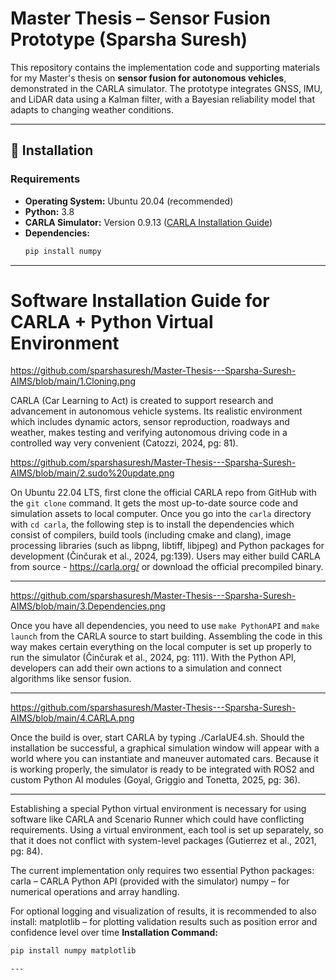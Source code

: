 # Master Thesis – Sensor Fusion Prototype (Sparsha Suresh)

This repository contains the implementation code and supporting materials for my Master's thesis on **sensor fusion for autonomous vehicles**, demonstrated in the CARLA simulator. The prototype integrates GNSS, IMU, and LiDAR data using a Kalman filter, with a Bayesian reliability model that adapts to changing weather conditions.

---

## 🚀 Installation

### Requirements
- **Operating System:** Ubuntu 20.04 (recommended)
- **Python:** 3.8
- **CARLA Simulator:** Version 0.9.13 ([CARLA Installation Guide](https://carla.readthedocs.io/en/latest/start_quickstart/))
- **Dependencies:**
  ```bash
  pip install numpy

---

 # Software Installation Guide for CARLA + Python Virtual Environment


https://github.com/sparshasuresh/Master-Thesis---Sparsha-Suresh-AIMS/blob/main/1.Cloning.png

CARLA (Car Learning to Act) is created to support research and advancement in autonomous vehicle systems. Its realistic environment which includes dynamic actors, sensor reproduction, roadways and weather, makes testing and verifying autonomous driving code in a controlled way very convenient (Catozzi, 2024, pg: 81).

https://github.com/sparshasuresh/Master-Thesis---Sparsha-Suresh-AIMS/blob/main/2.sudo%20update.png

On Ubuntu 22.04 LTS, first clone the official CARLA repo from GitHub with the `git clone` command. It gets the most up-to-date source code and simulation assets to local computer. Once you go into the `carla` directory with `cd carla`, the following step is to install the dependencies which consist of compilers, build tools (including cmake and clang), image processing libraries (such as libpng, libtiff, libjpeg) and Python packages for development (Činčurak et al., 2024, pg:139).
Users may either build CARLA from source - https://carla.org/
or 
download the official precompiled binary.


---

https://github.com/sparshasuresh/Master-Thesis---Sparsha-Suresh-AIMS/blob/main/3.Dependencies.png

Once you have all dependencies, you need to use `make PythonAPI` and `make launch` from the CARLA source to start building. Assembling the code in this way makes certain everything on the local computer is set up properly to run the simulator (Činčurak et al., 2024, pg: 111). With the Python API, developers can add their own actions to a simulation and connect algorithms like sensor fusion.

---

https://github.com/sparshasuresh/Master-Thesis---Sparsha-Suresh-AIMS/blob/main/4.CARLA.png

Once the build is over, start CARLA by typing ./CarlaUE4.sh. Should the installation be successful, a graphical simulation window will appear with a world where you can instantiate and maneuver automated cars. Because it is working properly, the simulator is ready to be integrated with ROS2 and custom Python AI modules (Goyal, Griggio and Tonetta, 2025, pg: 36). 

---

Establishing a special Python virtual environment is necessary for using software like CARLA and Scenario Runner which could have conflicting requirements. Using a virtual environment, each tool is set up separately, so that it does not conflict with system-level packages (Gutierrez et al., 2021, pg: 84).

The current implementation only requires two essential Python packages:
carla – CARLA Python API (provided with the simulator)
numpy – for numerical operations and array handling.

For optional logging and visualization of results, it is recommended to also install:
matplotlib – for plotting validation results such as position error and confidence level over time
**Installation Command:**

```bash
pip install numpy matplotlib

---
